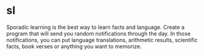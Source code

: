 # sl
Sporadic learning is the best way to learn facts and language. Create a program that will send you random notifications through the day. In those notifications, you can put language translations, arithmetic results, scientific facts, book verses or anything you want to memorize.
